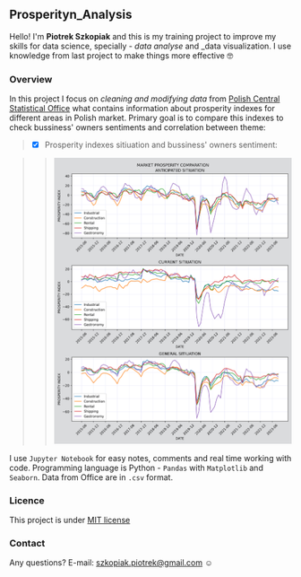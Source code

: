 ## Prosperityn_Analysis

Hello! I'm **Piotrek Szkopiak** and this is my training project to improve my skills for data science, specially - _data analyse_ and _data visualization. I use knowledge from last project to make things more effective :nerd_face:

### Overview

In this project I focus on _cleaning and modifying data_ from [Polish Central Statistical Office](https://dbw.stat.gov.pl/dashboard/17) what contains information about prosperity indexes for different areas in Polish market. Primary goal is to compare this indexes to check bussiness' owners sentiments and correlation between theme:

> - [x] Prosperity indexes sitiuation and bussiness' owners sentiment:

>> ![Prosperity_Comparation](https://github.com/szkopiakP/Prosperity_Analysis/blob/main/Prosperity_Comparation.png?raw=True)
   
I use `Jupyter Notebook` for easy notes, comments and real time working with code. Programming language is Python - `Pandas` with `Matplotlib` and `Seaborn`. Data from Office are in `.csv` format.

### Licence

This project is under [MIT license](./LICENSE)

### Contact

Any questions? E-mail: [szkopiak.piotrek@gmail.com](szkopiak.piotrek@gmail.com) :relaxed:

